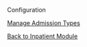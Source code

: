 Configuration

[Manage Admission Types](https://github.com/hmislk/hmis/wiki/Managing-Admission-Types-in-HIMS)



[Back to Inpatient Module](https://github.com/hmislk/hmis/wiki/Inward)